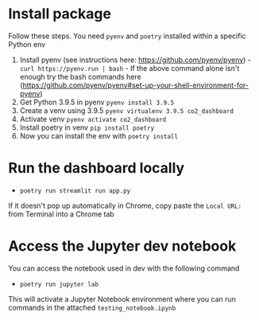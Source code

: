 # Install package

Follow these steps. You need `pyenv` and `poetry` installed within a specific Python env
  1. Install pyenv (see instructions here: https://github.com/pyenv/pyenv)
    - `curl https://pyenv.run | bash`
    - If the above command alone isn't enough try the bash commands here (https://github.com/pyenv/pyenv#set-up-your-shell-environment-for-pyenv)
  2. Get Python 3.9.5 in pyenv `pyenv install 3.9.5`
  3. Create a venv using 3.9.5 `pyenv virtualenv 3.9.5 co2_dashboard `
  4. Activate venv `pyenv activate co2_dashboard`
  5. Install poetry in venv `pip install poetry`
  6. Now you can install the env with `poetry install`

# Run the dashboard locally
  - `poetry run streamlit run app.py`

If it doesn't pop up automatically in Chrome, copy paste the `Local URL:` from Terminal into a Chrome tab

# Access the Jupyter dev notebook
You can access the notebook used in dev with the following command
  - `poetry run jupyter lab`

This will activate a Jupyter Notebook environment where you can run commands in the attached `testing_notebook.ipynb`
